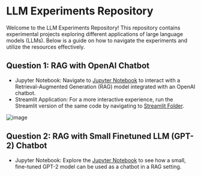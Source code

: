 # LLM Experiments Repository

Welcome to the LLM Experiments Repository! This repository contains experimental projects exploring different applications of large language models (LLMs). Below is a guide on how to navigate the experiments and utilize the resources effectively.

## Question 1: RAG with OpenAI Chatbot
- Jupyter Notebook: Navigate to [Jupyter Notebook](./Question%201/Jupyter%20Notebook/Question_1.ipynb) to interact with a Retrieval-Augmented Generation (RAG) model integrated with an OpenAI chatbot.
- Streamlit Application: For a more interactive experience, run the Streamlit version of the same code by navigating to [Streamlit Folder](./Question%201/Streamlit).

![image](https://github.com/roedjer-okstate/llm-experiments/assets/111463490/2539fce4-4c54-4488-a601-666f5d3451aa)

## Question 2: RAG with Small Finetuned LLM (GPT-2) Chatbot
- Jupyter Notebook: Explore the [Jupyter Notebook](./Question%202/Q2-QnATask-SmallLLMs.ipynb) to see how a small, fine-tuned GPT-2 model can be used as a chatbot in a RAG setting.
